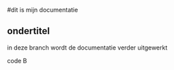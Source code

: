 #dit is mijn documentatie
## ondertitel

in deze branch wordt de documentatie verder uitgewerkt

code B